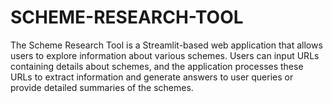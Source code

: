 # SCHEME-RESEARCH-TOOL
The Scheme Research Tool is a Streamlit-based web application that allows  users to explore information about various schemes. Users can  input URLs containing details about schemes, and the application processes  these URLs to extract information and generate answers to user queries or  provide detailed summaries of the schemes.
